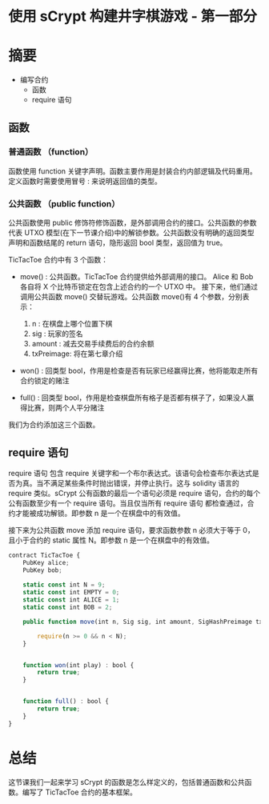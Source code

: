 
# 使用 sCrypt 构建井字棋游戏 - 第一部分

# 摘要

* 编写合约
    * 函数
    * require 语句

## 函数

### 普通函数 （function）
函数使用 function 关键字声明。函数主要作用是封装合约内部逻辑及代码重用。定义函数时需要使用冒号 : 来说明返回值的类型。

### 公共函数 （public function）

公共函数使用 public 修饰符修饰函数，是外部调用合约的接口。公共函数的参数代表 UTXO 模型(在下一节课介绍)中的解锁参数。公共函数没有明确的返回类型声明和函数结尾的 return 语句，隐形返回 bool 类型，返回值为 true。

TicTacToe 合约中有 3 个函数：

- move() : 公共函数。TicTacToe 合约提供给外部调用的接口。 Alice 和 Bob 各自将 X 个比特币锁定在包含上述合约的一个 UTXO 中。 接下来，他们通过调用公共函数 move() 交替玩游戏。公共函数 move()有 4 个参数，分别表示：

    1. n : 在棋盘上哪个位置下棋
    2. sig : 玩家的签名
    3. amount : 减去交易手续费后的合约余额
    4. txPreimage: 将在第七章介绍

- won() : 回类型 bool，作用是检查是否有玩家已经赢得比赛，他将能取走所有合约锁定的赌注

- full() : 回类型 bool，作用是检查棋盘所有格子是否都有棋子了，如果没人赢得比赛，则两个人平分赌注

我们为合约添加这三个函数。

## require 语句

require 语句 包含 require 关键字和一个布尔表达式。该语句会检查布尔表达式是否为真。当不满足某些条件时抛出错误，并停止执行。这与 solidity 语言的 require 类似。sCrypt 公有函数的最后一个语句必须是 require 语句，合约的每个公有函数至少有一个 require 语句。当且仅当所有 require 语句 都检查通过，合约才能被成功解锁。即参数 n 是一个在棋盘中的有效值。

接下来为公共函数 move 添加 require 语句，要求函数参数 n 必须大于等于 0， 且小于合约的 static 属性 N。即参数 n 是一个在棋盘中的有效值。

```js
contract TicTacToe {
    PubKey alice;
    PubKey bob;
    
    static const int N = 9;
    static const int EMPTY = 0;
    static const int ALICE = 1;
    static const int BOB = 2;

    public function move(int n, Sig sig, int amount, SigHashPreimage txPreimage) {

        require(n >= 0 && n < N);
    }


    function won(int play) : bool {
        return true;
    }


    function full() : bool {
        return true;
    }
}
```

# 总结

这节课我们一起来学习 sCrypt 的函数是怎么样定义的，包括普通函数和公共函数。编写了 TicTacToe 合约的基本框架。

